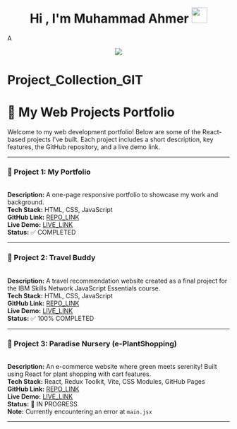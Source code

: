 <h1 align="center"><b>Hi , I'm Muhammad Ahmer </b><img src="https://media.giphy.com/media/hvRJCLFzcasrR4ia7z/giphy.gif" width="35"></h1>
<!--  -->A
<p align="center">
  <a href="https://github.com/DenverCoder1/readme-typing-svg"><img src="https://readme-typing-svg.herokuapp.com?font=Time+New+Roman&amp;color=cyan&amp;size=25&amp;center=true&amp;vCenter=true&amp;width=600&amp;height=100&amp;lines=Assalamu+O+Alaikum+Warahmatullah..♥++;Undergraduate,;Computer+Science+Student,;IT+Support+Specialist,;Cybersecurity+Analyst/Enthusiast,;Love+to+learn+new+stuffs..&lt;3"></a>

# Project_Collection_GIT

# 🌱 My Web Projects Portfolio

Welcome to my web development portfolio! Below are some of the React-based projects I've built. Each project includes a short description, key features, the GitHub repository, and a live demo link.

---


### 📌 Project 1: **My Portfolio**
<br><b>Description:</b> A one-page responsive portfolio to showcase my work and background.<br>
<b>Tech Stack:</b> HTML, CSS, JavaScript<br>
<b>GitHub Link:</b> <a href="https://github.com/Ahmer-kun/myportfolio/">REPO_LINK</a><br>
<b>Live Demo:</b> <a href="https://ahmer-kun.github.io/myportfolio/">LIVE_LINK</a><br>
<b>Status:</b> ✅ COMPLETED

---

### 📌 Project 2: **Travel Buddy**
<br><b>Description:</b> A travel recommendation website created as a final project for the IBM Skills Network JavaScript Essentials course.<br>
<b>Tech Stack:</b> HTML, CSS, JavaScript<br>
<b>GitHub Link:</b> <a href="https://github.com/Ahmer-kun/Final-project-for-Travel-Recommendation">REPO_LINK</a><br>
<b>Live Demo:</b> <a href="https://ahmer-kun.github.io/Final-project-for-Travel-Recommendation/">LIVE_LINK</a><br>
<b>Status:</b> ✅ 100% COMPLETED

---

### 📌 Project 3: **Paradise Nursery (e-PlantShopping)**
<br><b>Description:</b> An e-commerce website where green meets serenity! Built using React for plant shopping with cart features.<br>
<b>Tech Stack:</b> React, Redux Toolkit, Vite, CSS Modules, GitHub Pages<br>
<b>GitHub Link:</b> <a href="https://github.com/Ahmer-kun/REACT-e-plantShopping">REPO_LINK</a><br>
<b>Live Demo:</b> <a href="https://ahmer-kun.github.io/REACT-e-plantShopping/">LIVE_LINK</a><br>
<b>Status:</b> 🚧 IN PROGRESS<br>
<b>Note:</b> Currently encountering an error at `main.jsx`

---
